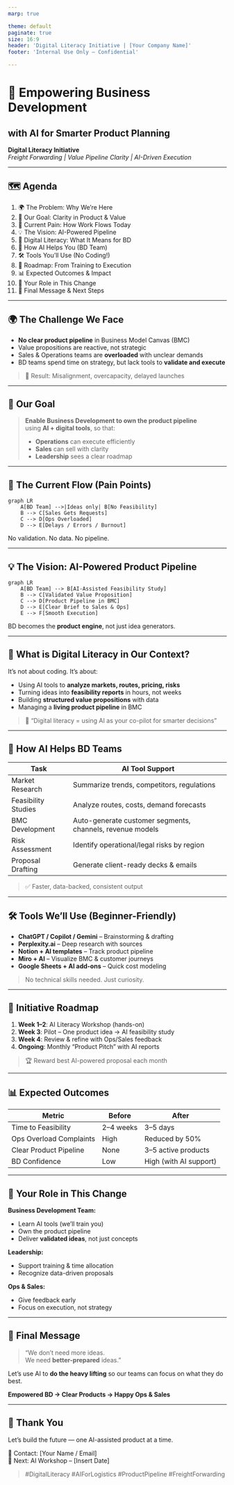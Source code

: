 ```yaml
---
marp: true

theme: default
paginate: true
size: 16:9
header: 'Digital Literacy Initiative | [Your Company Name]'
footer: 'Internal Use Only – Confidential'

---
```

# 🚀 Empowering Business Development  
## with AI for Smarter Product Planning

**Digital Literacy Initiative**  
*Freight Forwarding | Value Pipeline Clarity | AI-Driven Execution*

---

## 🗺️ Agenda

1. 🌍 The Problem: Why We’re Here  
2. 🎯 Our Goal: Clarity in Product & Value  
3. 🔁 Current Pain: How Work Flows Today  
4. 💡 The Vision: AI-Powered Pipeline  
5. 🧠 Digital Literacy: What It Means for BD  
6. 🤖 How AI Helps You (BD Team)  
7. 🛠️ Tools You’ll Use (No Coding!)  
8. 📅 Roadmap: From Training to Execution  
9. 📊 Expected Outcomes & Impact  
10. 🙌 Your Role in This Change  
11. 💬 Final Message & Next Steps  

---

## 🌍 The Challenge We Face

- **No clear product pipeline** in Business Model Canvas (BMC)
- Value propositions are reactive, not strategic
- Sales & Operations teams are **overloaded** with unclear demands
- BD teams spend time on strategy, but lack tools to **validate and execute**

> 🔴 Result: Misalignment, overcapacity, delayed launches

---

## 🎯 Our Goal

> **Enable Business Development to own the product pipeline**  
> using **AI + digital tools**, so that:
>
> - **Operations** can execute efficiently  
> - **Sales** can sell with clarity  
> - **Leadership** sees a clear roadmap

---

## 🔄 The Current Flow (Pain Points)

```mermaid
graph LR
    A[BD Team] -->|Ideas only| B[No Feasibility]
    B --> C[Sales Gets Requests]
    C --> D[Ops Overloaded]
    D --> E[Delays / Errors / Burnout]
```

No validation. No data. No pipeline.

---

## 💡 The Vision: AI-Powered Product Pipeline

```mermaid
graph LR
    A[BD Team] --> B[AI-Assisted Feasibility Study]
    B --> C[Validated Value Proposition]
    C --> D[Product Pipeline in BMC]
    D --> E[Clear Brief to Sales & Ops]
    E --> F[Smooth Execution]
```

BD becomes the **product engine**, not just idea generators.

---

## 🧠 What is Digital Literacy in Our Context?

It’s not about coding. It’s about:

- Using AI tools to **analyze markets, routes, pricing, risks**
- Turning ideas into **feasibility reports** in hours, not weeks
- Building **structured value propositions** with data
- Managing a **living product pipeline** in BMC

> 💬 “Digital literacy = using AI as your co-pilot for smarter decisions”

---

## 🤖 How AI Helps BD Teams

| Task | AI Tool Support |
|------|-----------------|
| Market Research | Summarize trends, competitors, regulations |
| Feasibility Studies | Analyze routes, costs, demand forecasts |
| BMC Development | Auto-generate customer segments, channels, revenue models |
| Risk Assessment | Identify operational/legal risks by region |
| Proposal Drafting | Generate client-ready decks & emails |

> ✅ Faster, data-backed, consistent output

---

## 🛠️ Tools We’ll Use (Beginner-Friendly)

- **ChatGPT / Copilot / Gemini** – Brainstorming & drafting
- **Perplexity.ai** – Deep research with sources
- **Notion + AI templates** – Track product pipeline
- **Miro + AI** – Visualize BMC & customer journeys
- **Google Sheets + AI add-ons** – Quick cost modeling

> No technical skills needed. Just curiosity.

---

## 📅 Initiative Roadmap

1. **Week 1–2**: AI Literacy Workshop (hands-on)
2. **Week 3**: Pilot – One product idea → AI feasibility study
3. **Week 4**: Review & refine with Ops/Sales feedback
4. **Ongoing**: Monthly “Product Pitch” with AI reports

> 🏆 Reward best AI-powered proposal each month

---

## 📊 Expected Outcomes

| Metric | Before | After |
|-------|--------|-------|
| Time to Feasibility | 2–4 weeks | 3–5 days |
| Ops Overload Complaints | High | Reduced by 50% |
| Clear Product Pipeline | None | 3–5 active products |
| BD Confidence | Low | High (with AI support) |

---

## 🙌 Your Role in This Change

**Business Development Team:**
- Learn AI tools (we’ll train you)
- Own the product pipeline
- Deliver **validated ideas**, not just concepts

**Leadership:**
- Support training & time allocation
- Recognize data-driven proposals

**Ops & Sales:**
- Give feedback early
- Focus on execution, not strategy

---

## 💬 Final Message

> “We don’t need more ideas.  
> We need **better-prepared** ideas.”  

Let’s use AI to **do the heavy lifting** so our teams can focus on what they do best.

**Empowered BD → Clear Products → Happy Ops & Sales**

---

## 🙏 Thank You  
Let’s build the future — one AI-assisted product at a time.

📧 Contact: [Your Name / Email]  
📅 Next: AI Workshop – [Insert Date]

> #DigitalLiteracy #AIForLogistics #ProductPipeline #FreightForwarding
